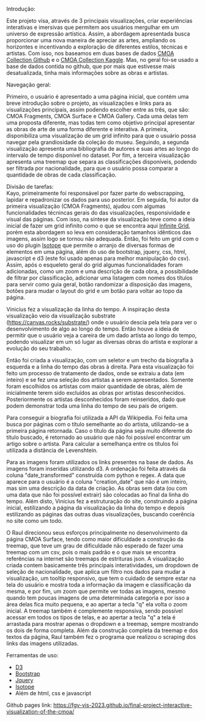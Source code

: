 Introdução:  
  
Este projeto visa, através de 3 principais visualizações, criar experiências interativas e imersivas que permitem aos usuários mergulhar em um universo de expressão artística. Assim, a abordagem apresentada busca proporcionar uma nova maneira de apreciar as artes, ampliando os horizontes e incentivando a exploração de diferentes estilos, técnicas e artistas. Com isso, nos baseamos em duas bases de dados [CMOA Collection Github](https://github.com/cmoa/collection) e o 
[CMOA Collection Kaggle](https://www.kaggle.com/datasets/mfrancis23/carnegie-museum-of-art). Mas, no geral foi-se usado a base de dados contida no github, que por mais que estivesse mais desatualizada, tinha mais informações sobre as obras e artistas.  
  
Navegação geral:  
  
Primeiro, o usuário é apresentado a uma página inicial, que contém uma breve introdução sobre o projeto, as visualizações e links para as visualizações principais, assim podendo escolher entre as três, que são: CMOA Fragments, CMOA Surface e CMOA Gallery. Cada uma delas tem uma proposta diferente, mas todas tem como objetivo principal apresentar as obras de arte de uma forma diferente e interativa. A primeira, disponibiliza uma visualização de um grid infinito para que o usuário possa navegar pela grandiosidade da coleção do museu. Seguindo, a segunda visualização apresenta uma bibliografia de autores e suas artes ao longo do intervalo de tempo disponível no dataset. Por fim, a terceira visualização apresenta uma treemap que separa as classificações disponíveis, podendo ser filtrada por nacionalidade, para que o usuário possa comparar a quantidade de obras de cada classificação. 

Divisão de tarefas:  
Kayo, primeiramente foi responsável por fazer parte do webscrapping, lapidar e repadronizar os dados para uso posterior. Em seguida, foi autor da primeira visualização (CMOA Fragments), ajudou com algumas funcionalidades técnincas gerais do das visualizações, responsividade e visual das páginas. Com isso, na síntese da visualização teve como a ideia inicial de fazer um grid infinito como o que se encontra aqui [Infinite Grid](https://codepen.io/radixzz/pen/eRJKXy), porém esta abordagem so leva em consideração tamanhos idênticos das imagens, assim logo se tornou não adequada. Então, foi feito um grid com o uso do plugin [Isotope](https://isotope.metafizzy.co) que permite o arranjo de diversas formas de elementos em uma página, além do uso de bootstrap, jquery, css, html, javascript e d3 (este foi usado apenas para melhor manipulação do csv). Assim, após o esqueleto geral do grid algumas funcionalidades foram adicionadas, como um zoom e uma descrição de cada obra, a possibilidade de filtrar por classificação, adicionar uma listagem com nomes dos títulos para servir como guia geral, botão randomizar a disposição das imagens, botões para mudar o layout do grid e um botão para voltar ao topo da página.

Vinicius fez a visualização da linha do tempo. A inspiração desta visualização veio da visualização substrate (https://canvas.rocks/substrate/) onde o usuário descia pela tela para ver o desenvolvimento de algo ao longo do tempo. Então houve a ideia de permitir que o usuário veja a careira de um dado artista ao longo do tempo, podendo visualizar em um só lugar as diversas obras do artista e explorar a evolução do seu trabalho.

Então foi criada a visualização, com um seletor e um trecho da biografia à esquerda e a linha do tempo das obras à direita. Para esta visualização foi feito um processo de tratamento de dados, onde se extraiu a data (em inteiro) e se fez uma seleção dos artistas a serem apresentados. Somente foram escolhidos os artistas com maior quantidade de obras, além de inicialmente terem sido excluídos as obras por artistas desconhecidos. Posteriormente os artistas desconhecidos foram reinseridos, dado que podem demonstrar toda uma linha do tempo de seu país de origem.

Para conseguir a biografia foi utilizada a API da Wikipedia. Foi feita uma busca por páginas com o título semelhante ao do artista, utilizando-se a primeira página retornada. Caso o título da página seja muito diferente do título buscado, é retornado ao usuário que não foi possível encontrar um artigo sobre o artista. Para calcular a semelhança entre os títulos foi utilizada a distância de Levenshtein.

Para as imagens foram utilizados os links presentes na base de dados. As imagens foram inseridas utilizando d3. A ordenação foi feita através da coluna "date_transformed" construída com python e regex. A data que aparece para o usuário é a coluna "creation_date" que não é um inteiro, mas sim uma descrição da data de criação. As obras sem data (ou com uma data que não foi possível extrair) são colocadas ao final da linha do tempo. Além disto, Vinícius fez a estruturação do site, construindo a página inicial, estilizando a página da visualização da linha do tempo e depois estilizando as páginas das outras duas visualizações, buscando coerência no site como um todo.

 
O Raul direcionou seus esforços principalmente no desenvolvimento da página CMOA Surface, tendo como maior dificuldade a construção da treemap, que teve um grau de dificuldade não esperado de fazer uma treemap com um csv, pois o mais padrão e o que mais se encontra referências na internet são treemaps de estrituras json. A visualização criada contem basicamente três principais interatividades, um dropdown de seleção de nacionalidade, que aplica um filtro nos dados para mudar a visualização, um tooltip responsivo, que tem o cuidado de sempre estar na tela do usuário e mostra toda a informação da imagem e classificação da mesma, e por fim, um zoom que permite ver todas as imagens, mesmo quando tem poucas imagens de uma determinada categoria e por isso a área delas fica muito pequena, e ao apertar a tecla "q" ela volta o zoom inicial. A treemap também é complemente responsiva, sendo possível acessar em todos os tipos de telas, e ao apertar a tecla "q" a tela é arrastada para mostrar apenas o dropdown e a treemap, sempre mostrando os dois de forma completa. Além da construção completa da treemap e dos textos da página, Raul também fez o programa que realizou o scraping dos links das imagens utilizadas. 

Ferramentas de uso:  
- [D3](https://d3js.org)
- [Bootstrap](https://getbootstrap.com)
- [Jquery](https://jquery.com)
- [Isotope](https://isotope.metafizzy.co)
- Além de html, css e javascript

Github pages link:
https://fgv-vis-2023.github.io/final-project-interactive-visualization-of-the-cmoa/